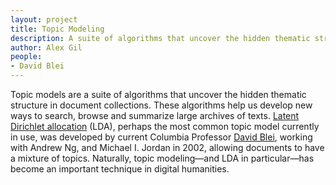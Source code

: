 ```yaml
---
layout: project
title: Topic Modeling
description: A suite of algorithms that uncover the hidden thematic structure in document collections.
author: Alex Gil
people:
- David Blei
---
```


Topic models are a suite of algorithms that uncover the hidden thematic structure in document collections. These algorithms help us develop new ways to search, browse and summarize large archives of texts. <a title="Latent Dirichlet allocation" href="http://en.wikipedia.org/wiki/Latent_Dirichlet_allocation">Latent Dirichlet allocation</a> (LDA), perhaps the most common topic model currently in use, was developed by current Columbia Professor <a title="David Blei" href="http://en.wikipedia.org/wiki/David_Blei">David Blei</a>, working with Andrew Ng, and Michael I. Jordan in 2002, allowing documents to have a mixture of topics. Naturally, topic modeling—and LDA in particular—has become an important technique in digital humanities.